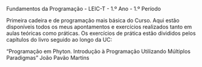 Fundamentos da Programação - LEIC-T - 1.º Ano - 1.º Período

Primeira cadeira e de programação mais básica do Curso. Aqui estão disponíveis todos os meus apontamentos e exercícios realizados tanto em aulas teóricas como práticas.
Os exercícios de prática estão divididos pelos capítulos do livro seguido ao longo da UC:

“Programação em Phyton. Introdução à Programação Utilizando Múltiplos Paradigmas”
João Pavão Martins
